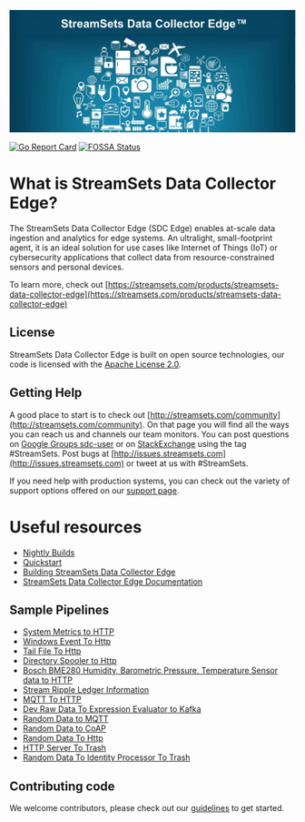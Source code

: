 <!---
  Licensed under the Apache License, Version 2.0 (the "License");
  you may not use this file except in compliance with the License.
  You may obtain a copy of the License at

    http://www.apache.org/licenses/LICENSE-2.0

  Unless required by applicable law or agreed to in writing, software
  distributed under the License is distributed on an "AS IS" BASIS,
  WITHOUT WARRANTIES OR CONDITIONS OF ANY KIND, either express or implied.
  See the License for the specific language governing permissions and
  limitations under the License. See accompanying LICENSE file.
--->

![Data Collector Edge Splash Image](resources/sdcEdgeSplash.png)

[![Go Report Card](https://goreportcard.com/badge/github.com/streamsets/datacollector-edge)](https://goreportcard.com/report/github.com/streamsets/datacollector-edge)
[![FOSSA Status](https://app.fossa.io/api/projects/git%2Bgithub.com%2Fstreamsets%2Fdatacollector-edge.svg?type=shield)](https://app.fossa.io/projects/git%2Bgithub.com%2Fstreamsets%2Fdatacollector-edge?ref=badge_shield)

# What is StreamSets Data Collector Edge?

The StreamSets Data Collector Edge (SDC Edge) enables at-scale data ingestion and analytics for edge systems.
An ultralight, small-footprint agent, it is an ideal solution for use cases like Internet of Things (IoT) or
cybersecurity applications that collect data from resource-constrained sensors and personal devices.

To learn more, check out [https://streamsets.com/products/streamsets-data-collector-edge](https://streamsets.com/products/streamsets-data-collector-edge)

## License

StreamSets Data Collector Edge is built on open source technologies, our code is licensed with the
[Apache License 2.0](LICENSE.txt).

## Getting Help

A good place to start is to check out [http://streamsets.com/community](http://streamsets.com/community). On that page
you will find all the ways you can reach us and channels our team monitors. You can post questions on
[Google Groups sdc-user](https://groups.google.com/a/streamsets.com/forum/#!forum/sdc-user) or on [StackExchange](http://stackexchange.com) using the
tag #StreamSets. Post bugs at [http://issues.streamsets.com](http://issues.streamsets.com) or tweet at us with #StreamSets.

If you need help with production systems, you can check out the variety of support options offered on our
[support page](http://streamsets.com/support).

# Useful resources

* [Nightly Builds](http://nightly.streamsets.com/latest/tarball/SDCe)
* [Quickstart](resources/QUICKSTART.md)
* [Building StreamSets Data Collector Edge](BUILD.md)
* [StreamSets Data Collector Edge Documentation](https://streamsets.com/documentation/datacollector/latest/help/datacollector/UserGuide/Edge_Mode/EdgePipelines_Overview.html#concept_d4h_kkq_4bb)

## Sample Pipelines
* [System Metrics to HTTP](resources/samplePipelines/systemMetricsToHttp)
* [Windows Event To Http](resources/samplePipelines/windowsEventToHttp)
* [Tail File To Http](resources/samplePipelines/tailFileToHttp)
* [Directory Spooler to Http](resources/samplePipelines/directoryToHttp)
* [Bosch BME280 Humidity, Barometric Pressure, Temperature Sensor data to HTTP](resources/samplePipelines/sensorBME280ToHttp)
* [Stream Ripple Ledger Information](resources/samplePipelines/websocketClientToTrash)
* [MQTT To HTTP](resources/samplePipelines/mqttToHttp)
* [Dev Raw Data To Expression Evaluator to Kafka](resources/samplePipelines/devRawDataToExpressionToKafka)
* [Random Data to MQTT](resources/samplePipelines/randomToMqtt)
* [Random Data to CoAP](resources/samplePipelines/randomToCoap)
* [Random Data To Http](resources/samplePipelines/randomToHttp)
* [HTTP Server To Trash](resources/samplePipelines/httpServerToTrash)
* [Random Data To Identity Processor To Trash](resources/samplePipelines/randomToIdentityToTrash)


## Contributing code

We welcome contributors, please check out our [guidelines](CONTRIBUTING.md) to get started.
